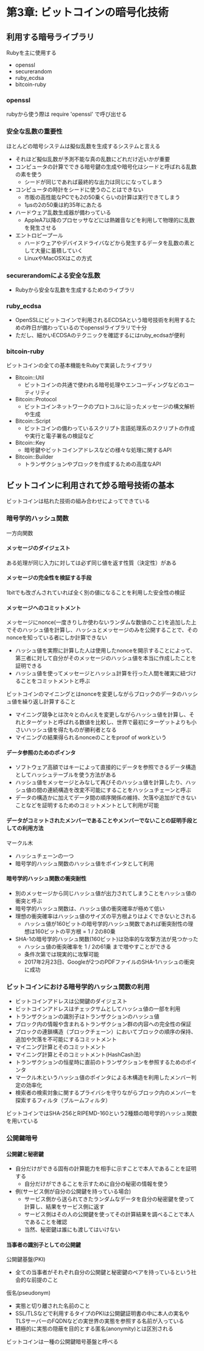 # 第3章: ビットコインの暗号化技術
## 利用する暗号ライブラリ
Rubyを主に使用する
- openssl
- securerandom
- ruby_ecdsa
- bitcoin-ruby

### openssl 
rubyから使う際は require 'openssl' で呼び出せる

### 安全な乱数の重要性
ほとんどの暗号システムは擬似乱数を生成するシステムと言える
- それほど擬似乱数が予測不能な真の乱数にどれだけ近いかが重要
- コンピュータの計算でできる暗号鍵の生成や暗号化はシードと呼ばれる乱数の素を使う
    - シードが同じであれば最終的な出力は同じになってしまう
- コンピュータの時計をシードに使うのことはできない
    - 市販の高性能なPCでも2の50乗くらいの計算は実行できてしまう
    - 1μsの2の50乗は約35年にあたる
- ハードウェア乱数生成器が備わっている
    - AppleA7以降のプロセッサなどには熱雑音などを利用して物理的に乱数を発生させる
- エントロピープール
    - ハードウェアやデバイスドライバなどから発生するデータを乱数の素として大量に蓄積していく
    - LinuxやMacOSXはこの方式

### securerandomによる安全な乱数
- Rubyから安全な乱数を生成するためのライブラリ

### ruby_ecdsa
- OpenSSLにビットコインで利用されるECDSAという暗号技術を利用するための昨日が備わっているのでopensslライブラリで十分  
- ただし、細かいECDSAのテクニックを確認するにはruby_ecdsaが便利

### bitcoin-ruby
ビットコインの全ての基本機能をRubyで実装したライブラリ
- Bitcoin::Util
    - ビットコインの共通で使われる暗号処理やエンコーディングなどのユーティリティ
- Bitcoin::Protocol
    - ビットコインネットワークのプロトコルに沿ったメッセージの構文解析や生成
- Bitcoin::Script
    - ビットコインの備わっているスクリプト言語処理系のスクリプトの作成や実行と電子署名の検証など
- Bitcoin::Key
    - 暗号鍵やビットコインアドレスなどの様々な処理に関するAPI
- Bitcoin::Builder
    - トランザクションやブロックを作成するための高度なAPI

## ビットコインに利用されて炒る暗号技術の基本
ビットコインは枯れた技術の組み合わせによってできている

### 暗号学的ハッシュ関数
一方向関数

#### メッセージのダイジェスト
ある処理が同じ入力に対しては必ず同じ値を返す性質（決定性）がある

#### メッセージの完全性を検証する手段
1bitでも改ざんされていれば全く別の値になることを利用した安全性の検証

#### メッセージへのコミットメント
メッセージにnonce(一度きりしか使わないランダムな数値のこと)を追加した上でそのハッシュ値を計算し、ハッシュとメッセージのみを公開することで、そのnonceを知っている者にしか計算できない  
- ハッシュ値を実際に計算した人は使用したnonceを開示することによって、第三者に対して自分がそのメッセージのハッシュ値を本当に作成したことを証明できる  
- ハッシュ値を使ってメッセージとハッシュ計算を行った人間を確実に紐づけることをコミットメントと呼ぶ

ビットコインのマイニングとはnonceを変更しながらブロックのデータのハッシュ値を繰り返し計算すること
- マイニング競争とは次々とのんcえを変更しながらハッシュ値を計算し、それとターゲットと呼ばれる数値を比較し、世界で最初にターゲットよりも小さいハッシュ値を得たものが勝利者となる
- マイニングの結果得られるnonceのことをproof of workという

#### データ参照のためのポインタ
- ソフトウェア高額ではキーによって直接的にデータを参照できるデータ構造としてハッシュテーブルを使う方法がある
- ハッシュ値をメッセージとみなして再びそのハッシュ値を計算したり、ハッシュ値の間の連続構造を改変不可能にすることをハッシュチェーンと呼ぶ
- データの構造かに加えてデータ間の順序関係の維持、欠落や追加ができないことなどを証明するためのコミットメントとして利用が可能

#### データがコミットされたメンバーであることやメンバーでないことの証明手段としての利用方法
マークル木
- ハッシュチェーンの一つ
- 暗号学的ハッシュ関数のハッシュ値をポインタとして利用

#### 暗号学的ハッシュ関数の衝突耐性
- 別のメッセージから同じハッシュ値が出力されてしまうことをハッシュ値の衝突と呼ぶ
- 暗号学的ハッシュ関数は、ハッシュ値の衝突確率が極めて低い
- 理想の衝突確率はハッシュ値のサイズの平方根よりはよくできないとされる
    - ハッシュ値が160ビットの暗号学的ハッシュ関数であれば衝突耐性の理想は160ビットの平方根 = 1 / 2の80乗
- SHA-1の暗号学的ハッシュ関数(160ビット)は効率的な攻撃方法が見つかった
    - ハッシュ値の衝突確率を 1 / 2の61乗 まで増やすことができる
    - 条件次第では現実的に攻撃可能
    - 2017年2月23日、Googleが2つのPDFファイルのSHA-1ハッシュの衝突に成功

### ビットコインにおける暗号学的ハッシュ関数の利用
- ビットコインアドレスは公開鍵のダイジェスト
- ビットコインアドレスはチェックサムとしてハッシュ値の一部を利用
- トランザクションの識別子はトランザクションのハッシュ値
- ブロック内の情報や含まれるトランザクション群の内容への完全性の保証
- ブロックの連鎖構造（ブロックチェーン）においてブロックの順序の保持、追加や欠落を不可能にするコミットメント
- マイニング計算とそのコミットメント
- マイニング計算とそのコミットメント(HashCash法)
- トランザクションの恒星時に直前のトランザクションを参照するためのポインタ
- マークル木というハッシュ値のポインタによる木構造を利用したメンバー判定の効率化
- 検索者の検索対象に関するプライバシを守りながらブロック内のメンバーを探索するフィルタ（ブルームフィルタ）

ビットコインではSHA-256とRIPEMD-160という2種類の暗号学的ハッシュ関数を用いている

### 公開鍵暗号
#### 公開鍵と秘密鍵
- 自分だけができる固有の計算能力を相手に示すことで本人であることを証明する
    - 自分だけができることを示すために自分の秘密の情報を使う
- 例(サービス側が自分の公開鍵を持っている場合)
    - サービス側から送られてきたランダムなデータを自分の秘密鍵を使って計算し、結果をサービス側に返す
    - サービス側はその人の公開鍵を使ってその計算結果を調べることで本人であることを確認
    - 当然、秘密鍵は誰にも渡してはいけない

#### 当事者の識別子としての公開鍵
公開鍵基盤(PKI)
- 全ての当事者がそれぞれ自分の公開鍵と秘密鍵のペアを持っているという社会的な前提のこと

仮名(pseudonym)
- 実態と切り離された名前のこと
- SSL/TLSなどで利用するタイプのPKIは公開鍵証明書の中に本人の実名やTLSサーバーのFQDNなどの実世界の実態を参照する名前が入っている
- 積極的に実態の隠蔽を目的とする匿名(anonymity)とは区別される

ビットコインは一種の公開鍵暗号基盤と呼べる






























